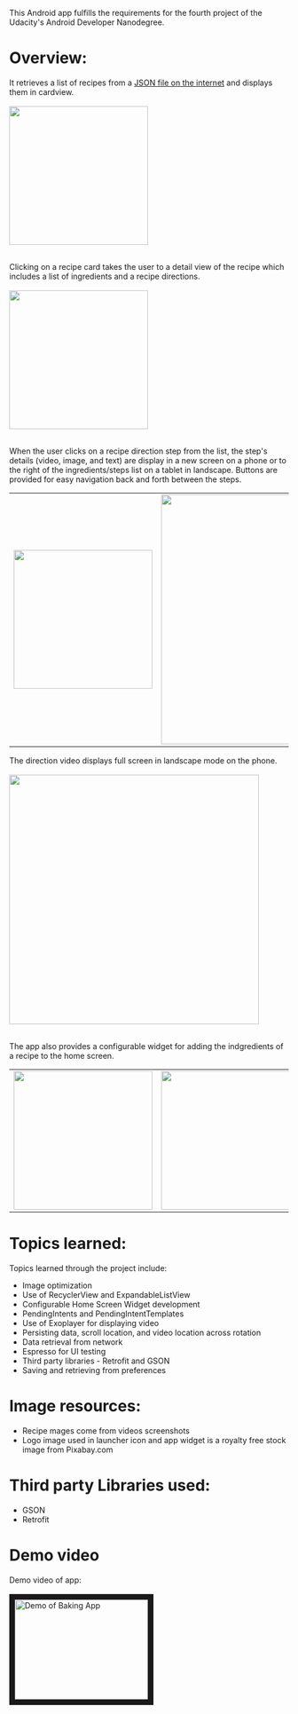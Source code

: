 This Android app fulfills the requirements for the fourth project of the Udacity's Android Developer Nanodegree.

# Overview:
It retrieves a list of recipes from a [JSON file on the internet](https://d17h27t6h515a5.cloudfront.net/topher/2017/May/59121517_baking/baking.json) and displays them in cardview.
<br><br><img src="https://github.com/micnap/android-project3/blob/master/repoimages/phone-recipe-list.png" width="250px"><br><br>

Clicking on a recipe card takes the user to a detail view of the recipe which includes a list of ingredients and a recipe directions.
<br><br><img src="https://github.com/micnap/android-project3/blob/master/repoimages/phone-recipe-details.png" width="250px"><br><br>

When the user clicks on a recipe direction step from the list, the step's details (video, image, and text) are display in a new screen on a phone or to the right of the ingredients/steps list on a tablet in landscape.   Buttons are provided for easy navigation back and forth between the steps.  
<table><tr><td><img src="https://github.com/micnap/android-project3/blob/master/repoimages/phone-recipe-step.png" width="250px"></td><td valign="top"><img src="https://github.com/micnap/android-project3/blob/master/repoimages/tablet-recipe-details.png" width="450"></td></tr></table>

The direction video displays full screen in landscape mode on the phone.
<br><br><img src="https://github.com/micnap/android-project3/blob/master/repoimages/phone-step-video-landscape.png" width="450px"><br><br>

The app also provides a configurable widget for adding the indgredients of a recipe to the home screen.

<table><tr><td valign="top"><img src="https://github.com/micnap/android-project3/blob/master/repoimages/phone-widget-config.png" width="250px"></td><td><img src="https://github.com/micnap/android-project3/blob/master/repoimages/phone-widget.png" width="250px"></td></tr></table>


# Topics learned:
Topics learned through the project include:
* Image optimization
* Use of RecyclerView and ExpandableListView
* Configurable Home Screen Widget development
* PendingIntents and PendingIntentTemplates
* Use of Exoplayer for displaying video
* Persisting data, scroll location, and video location across rotation
* Data retrieval from network
* Espresso for UI testing
* Third party libraries - Retrofit and GSON
* Saving and retrieving from preferences

# Image resources:
* Recipe mages come from videos screenshots
* Logo image used in launcher icon and app widget is a royalty free stock image from Pixabay.com 

# Third party Libraries used:
* GSON
* Retrofit

# Demo video
Demo video of app:
<br><br><a href="http://www.youtube.com/watch?feature=player_embedded&v=lsRxyQ9o_eA
" target="_blank"><img src="http://img.youtube.com/vi/lsRxyQ9o_eA/0.jpg"
alt="Demo of Baking App" width="240" height="180" border="10" /></a>
